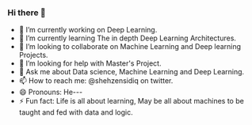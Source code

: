 ### Hi there 👋

- 🔭 I’m currently working on Deep Learning.
- 🌱 I’m currently learning The in depth Deep Learning Architectures.
- 👯 I’m looking to collaborate on Machine Learning and Deep learning Projects.
- 🤔 I’m looking for help with Master's Project.
- 💬 Ask me about Data science, Machine Learning and Deep Learning.
- 📫 How to reach me: @shehzensidiq on twitter.
- 😄 Pronouns: He---
- ⚡ Fun fact: Life is all about learning, May be all about machines to be taught and fed with data and logic.

